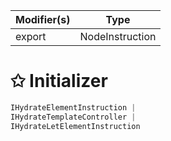 | Modifier(s)                            | Type                     |
|----------------------------------------|--------------------------|
| export | NodeInstruction |

# &#10025; Initializer

```ts
IHydrateElementInstruction |
IHydrateTemplateController |
IHydrateLetElementInstruction
```